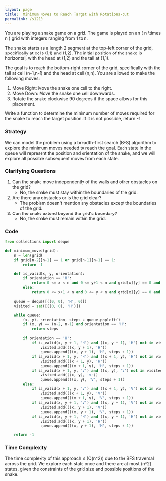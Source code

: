 ```yaml
---
layout: page
title:  Minimum Moves to Reach Target with Rotations-out
permalink: /s1210
---
```

You are playing a snake game on a grid. The game is played on an \( n \times n \) grid with integers ranging from 1 to n.

The snake starts as a length 2 segment at the top-left corner of the grid, specifically at cells (1,1) and (1,2). The initial position of the snake is horizontal, with the head at (1,2) and the tail at (1,1).

The goal is to reach the bottom-right corner of the grid, specifically with the tail at cell (n-1,n-1) and the head at cell (n,n). You are allowed to make the following moves:

1. Move Right: Move the snake one cell to the right.
2. Move Down: Move the snake one cell downwards.
3. Rotate the snake clockwise 90 degrees if the space allows for this placement.

Write a function to determine the minimum number of moves required for the snake to reach the target position. If it is not possible, return -1.

### Strategy
We can model the problem using a breadth-first search (BFS) algorithm to explore the minimum moves needed to reach the goal. Each state in the queue will represent the position and orientation of the snake, and we will explore all possible subsequent moves from each state.

### Clarifying Questions
1. Can the snake move independently of the walls and other obstacles on the grid?
   - No, the snake must stay within the boundaries of the grid.
2. Are there any obstacles or is the grid clear?
   - The problem doesn't mention any obstacles except the boundaries of the grid.
3. Can the snake extend beyond the grid's boundary?
   - No, the snake must remain within the grid.

### Code
```python
from collections import deque

def minimum_moves(grid):
    n = len(grid)
    if grid[n-2][n-1] == 1 or grid[n-1][n-1] == 1:
        return -1
    
    def is_valid(x, y, orientation):
        if orientation == 'H':
            return 0 <= x < n and 0 <= y+1 < n and grid[x][y] == 0 and grid[x][y+1] == 0
        else:
            return 0 <= x+1 < n and 0 <= y < n and grid[x][y] == 0 and grid[x+1][y] == 0
    
    queue = deque([((0, 0), 'H', 0)])
    visited = set([((0, 0), 'H')])
    
    while queue:
        (x, y), orientation, steps = queue.popleft()
        if (x, y) == (n-2, n-1) and orientation == 'H':
            return steps
        
        if orientation == 'H':
            if is_valid(x, y + 1, 'H') and ((x, y + 1), 'H') not in visited:
                visited.add(((x, y + 1), 'H'))
                queue.append(((x, y + 1), 'H', steps + 1))
            if is_valid(x + 1, y, 'H') and ((x + 1, y), 'H') not in visited:
                visited.add(((x + 1, y), 'H'))
                queue.append(((x + 1, y), 'H', steps + 1))
            if is_valid(x + 1, y, 'V') and ((x, y), 'V') not in visited:
                visited.add(((x, y), 'V'))
                queue.append(((x, y), 'V', steps + 1))
        else:
            if is_valid(x + 1, y, 'V') and ((x + 1, y), 'V') not in visited:
                visited.add(((x + 1, y), 'V'))
                queue.append(((x + 1, y), 'V', steps + 1))
            if is_valid(x, y + 1, 'V') and ((x, y + 1), 'V') not in visited:
                visited.add(((x, y + 1), 'V'))
                queue.append(((x, y + 1), 'V', steps + 1))
            if is_valid(x, y + 1, 'H') and ((x, y + 1), 'H') not in visited:
                visited.add(((x, y + 1), 'H'))
                queue.append(((x, y + 1), 'H', steps + 1))
    
    return -1
```

### Time Complexity
The time complexity of this approach is \(O(n^2)\) due to the BFS traversal across the grid. We explore each state once and there are at most \(n^2\) states, given the constraints of the grid size and possible positions of the snake.